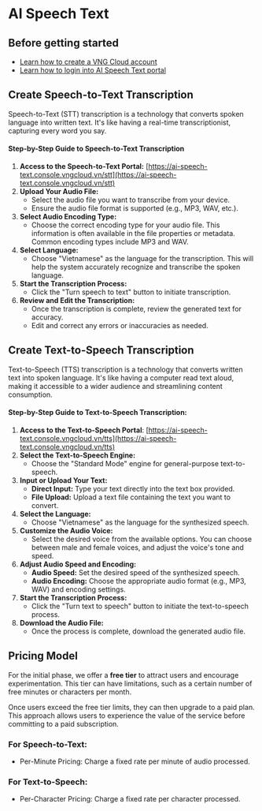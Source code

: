 # AI Speech Text

## Before getting started

* [Learn how to create a VNG Cloud account](../huong-dan-su-dung-tai-khoan/)
* [Learn how to login into AI Speech Text portal](../identity-and-access-management-iam/cac-loai-dinh-danh-iam/tai-khoan-user-accounts/cach-dang-nhap-vao-vng-cloud.md)

## Create Speech-to-Text Transcription

Speech-to-Text (STT) transcription is a technology that converts spoken language into written text. It's like having a real-time transcriptionist, capturing every word you say.

#### Step-by-Step Guide to Speech-to-Text Transcription <a href="#step-by-step-guide-to-speech-to-text-transcription" id="step-by-step-guide-to-speech-to-text-transcription"></a>

1. **Access to the Speech-to-Text Portal:** [https://ai-speech-text.console.vngcloud.vn/stt](https://ai-speech-text.console.vngcloud.vn/stt)
2. **Upload Your Audio File:**
   * Select the audio file you want to transcribe from your device.
   * Ensure the audio file format is supported (e.g., MP3, WAV, etc.).
3. **Select Audio Encoding Type:**
   * Choose the correct encoding type for your audio file. This information is often available in the file properties or metadata. Common encoding types include MP3 and WAV.
4. **Select Language:**
   * Choose "Vietnamese" as the language for the transcription. This will help the system accurately recognize and transcribe the spoken language.
5. **Start the Transcription Process:**
   * Click the "Turn speech to text" button to initiate transcription.
6. **Review and Edit the Transcription:**
   * Once the transcription is complete, review the generated text for accuracy.
   * Edit and correct any errors or inaccuracies as needed.

## Create Text-to-Speech Transcription

Text-to-Speech (TTS) transcription is a technology that converts written text into spoken language. It's like having a computer read text aloud, making it accessible to a wider audience and streamlining content consumption.

#### Step-by-Step Guide to Text-to-Speech Transcription: <a href="#step-by-step-guide-to-text-to-speech-transcription" id="step-by-step-guide-to-text-to-speech-transcription"></a>

1. **Access to the Text-to-Speech Portal**: [https://ai-speech-text.console.vngcloud.vn/tts](https://ai-speech-text.console.vngcloud.vn/tts)
2. **Select the Text-to-Speech Engine:**
   * Choose the "Standard Mode" engine for general-purpose text-to-speech.
3. **Input or Upload Your Text:**
   * **Direct Input:** Type your text directly into the text box provided.
   * **File Upload:** Upload a text file containing the text you want to convert.
4. **Select the Language:**
   * Choose "Vietnamese" as the language for the synthesized speech.
5. **Customize the Audio Voice:**
   * Select the desired voice from the available options. You can choose between male and female voices, and adjust the voice's tone and speed.
6. **Adjust Audio Speed and Encoding:**
   * **Audio Speed:** Set the desired speed of the synthesized speech.
   * **Audio Encoding:** Choose the appropriate audio format (e.g., MP3, WAV) and encoding settings.
7. **Start the Transcription Process:**
   * Click the "Turn text to speech" button to initiate the text-to-speech process.
8. **Download the Audio File:**
   * Once the process is complete, download the generated audio file.

## Pricing Model

For the initial phase, we offer a **free tier** to attract users and encourage experimentation. This tier can have limitations, such as a certain number of free minutes or characters per month.

Once users exceed the free tier limits, they can then upgrade to a paid plan. This approach allows users to experience the value of the service before committing to a paid subscription.

### **For Speech-to-Text:**

* Per-Minute Pricing: Charge a fixed rate per minute of audio processed.

### **For Text-to-Speech:**

* Per-Character Pricing: Charge a fixed rate per character processed.

